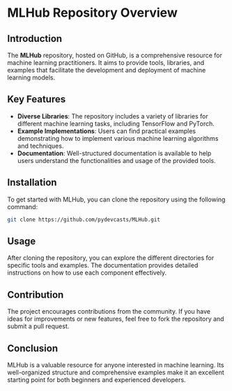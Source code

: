 
# MLHub Repository Overview

## Introduction
The **MLHub** repository, hosted on GitHub, is a comprehensive resource for machine learning practitioners. It aims to provide tools, libraries, and examples that facilitate the development and deployment of machine learning models.

## Key Features
- **Diverse Libraries**: The repository includes a variety of libraries for different machine learning tasks, including TensorFlow and PyTorch.
- **Example Implementations**: Users can find practical examples demonstrating how to implement various machine learning algorithms and techniques.
- **Documentation**: Well-structured documentation is available to help users understand the functionalities and usage of the provided tools.

## Installation
To get started with MLHub, you can clone the repository using the following command:

```bash
git clone https://github.com/pydevcasts/MLHub.git
```

## Usage
After cloning the repository, you can explore the different directories for specific tools and examples. The documentation provides detailed instructions on how to use each component effectively.

## Contribution
The project encourages contributions from the community. If you have ideas for improvements or new features, feel free to fork the repository and submit a pull request.

## Conclusion
MLHub is a valuable resource for anyone interested in machine learning. Its well-organized structure and comprehensive examples make it an excellent starting point for both beginners and experienced developers.


